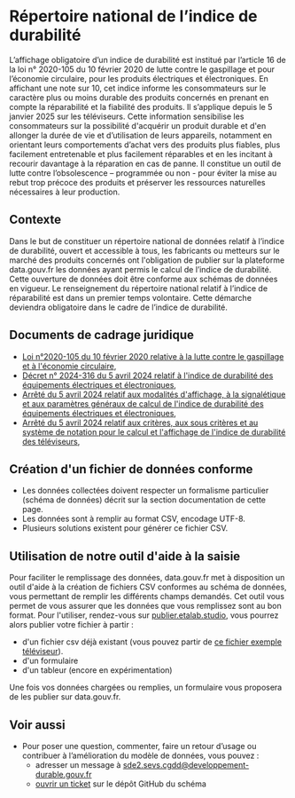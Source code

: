<MenuSchema />

# Répertoire national de l’indice de durabilité 

L’affichage obligatoire d’un indice de durabilité est institué par l’article 16 de la loi n° 2020-105 du 10 février 2020 de lutte contre le gaspillage et pour l’économie circulaire, pour les produits électriques et électroniques. En affichant une note sur 10, cet indice informe les consommateurs sur le caractère plus ou moins durable des produits concernés en prenant en compte la réparabilité et la fiabilité des produits. Il s’applique depuis le 5 janvier 2025 sur les téléviseurs.
Cette information sensibilise les consommateurs sur la possibilité d'acquérir un produit durable et d'en allonger la durée de vie et d’utilisation de leurs appareils, notamment en orientant leurs comportements d’achat vers des produits plus fiables, plus facilement entretenable et plus facilement réparables et en les incitant à recourir davantage à la réparation en cas de panne.
Il constitue un outil de lutte contre l’obsolescence – programmée ou non - pour éviter la mise au rebut trop précoce des produits et préserver les ressources naturelles nécessaires à leur production.

## Contexte
Dans le but de constituer un répertoire national de données relatif à l’indice de durabilité, ouvert et accessible à tous, les fabricants ou metteurs sur le marché des produits concernés ont l'obligation de publier sur la plateforme data.gouv.fr les données ayant permis le calcul de l’indice de durabilité. Cette ouverture de données doit être conforme aux schémas de données en vigueur.
Le renseignement du répertoire national relatif à l’indice de réparabilité est dans un premier temps volontaire. Cette démarche deviendra obligatoire dans le cadre de l’indice de durabilité.

## Documents de cadrage juridique
- [Loi n°2020-105 du 10 février 2020 relative à la lutte contre le gaspillage et à l'économie circulaire](https://www.legifrance.gouv.fr/loda/id/JORFTEXT000041553759),
- [Décret n° 2024-316 du 5 avril 2024 relatif à l'indice de durabilité des équipements électriques et électroniques](https://www.legifrance.gouv.fr/jorf/id/JORFTEXT000049375942),
- [Arrêté du 5 avril 2024 relatif aux modalités d'affichage, à la signalétique et aux paramètres généraux de calcul de l'indice de durabilité des équipements électriques et électroniques](https://www.legifrance.gouv.fr/jorf/id/JORFTEXT000049376179),
- [Arrêté du 5 avril 2024 relatif aux critères, aux sous critères et au système de notation pour le calcul et l'affichage de l'indice de durabilité des téléviseurs](https://www.legifrance.gouv.fr/jorf/id/JORFTEXT000049376202),


## Création d'un fichier de données conforme
* Les données collectées doivent respecter un formalisme particulier (schéma de données) décrit sur la section documentation de cette page.
* Les données sont à remplir au format CSV, encodage UTF-8.
* Plusieurs solutions existent pour générer ce fichier CSV.

## Utilisation de notre outil d'aide à la saisie
Pour faciliter le remplissage des données, data.gouv.fr met à disposition un outil d'aide à la création de fichiers CSV conformes au schéma de données, vous permettant de remplir les différents champs demandés. Cet outil vous permet de vous assurer que les données que vous remplissez sont au bon format. Pour l'utiliser, rendez-vous sur [publier.etalab.studio](https://publier.etalab.studio/fr/select?schema=etalab%2Findice-durabilite-televiseur), vous pourrez alors publier votre fichier à partir : 
- d'un fichier csv déjà existant (vous pouvez partir de [ce fichier exemple téléviseur](https://github.com/etalab/schema-indice-durabilite/blob/main/televiseur/exemple-valide.csv)).
- d'un formulaire
- d'un tableur (encore en expérimentation)

Une fois vos données chargées ou remplies, un formulaire vous proposera de les publier sur data.gouv.fr.

## Voir aussi
- Pour poser une question, commenter, faire un retour d’usage ou contribuer à l’amélioration du modèle de données, vous pouvez :
    - adresser un message à sde2.sevs.cgdd@developpement-durable.gouv.fr
    - [ouvrir un ticket](https://github.com/etalab/schema-indice-durabilite/issues) sur le dépôt GitHub du schéma
